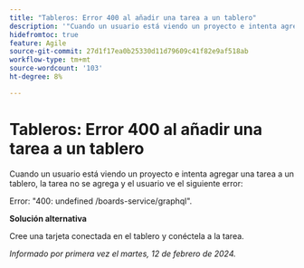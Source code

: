 ```yaml
---
title: "Tableros: Error 400 al añadir una tarea a un tablero"
description: '"Cuando un usuario está viendo un proyecto e intenta agregar una tarea a un tablero, la tarea no se agrega y el usuario ve un error. Hay una solución disponible”.'
hidefromtoc: true
feature: Agile
source-git-commit: 27d1f17ea0b25330d11d79609c41f82e9af518ab
workflow-type: tm+mt
source-wordcount: '103'
ht-degree: 8%

---
```



# Tableros: Error 400 al añadir una tarea a un tablero

Cuando un usuario está viendo un proyecto e intenta agregar una tarea a un tablero, la tarea no se agrega y el usuario ve el siguiente error:

Error: &quot;400: undefined /boards-service/graphql&quot;.

**Solución alternativa**

Cree una tarjeta conectada en el tablero y conéctela a la tarea.

_Informado por primera vez el martes, 12 de febrero de 2024._

